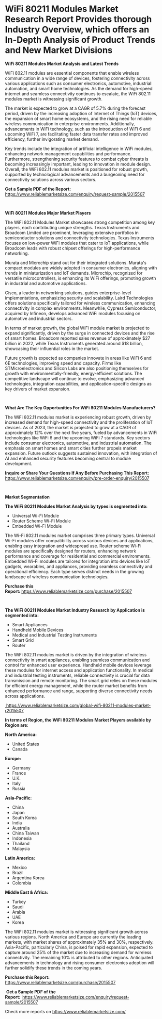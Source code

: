 <p><h1>WiFi 80211 Modules Market Research Report Provides thorough Industry Overview, which offers an In-Depth Analysis of Product Trends and New Market Divisions</h1></p><p><strong>WiFi 80211 Modules Market Analysis and Latest Trends</strong></p>
<p><p>WiFi 802.11 modules are essential components that enable wireless communication in a wide range of devices, fostering connectivity across various applications such as consumer electronics, automotive, industrial automation, and smart home technologies. As the demand for high-speed internet and seamless connectivity continues to escalate, the WiFi 802.11 modules market is witnessing significant growth.</p><p>The market is expected to grow at a CAGR of 5.7% during the forecast period, driven by the increasing adoption of Internet of Things (IoT) devices, the expansion of smart home ecosystems, and the rising need for reliable wireless communication in enterprise environments. Additionally, advancements in WiFi technology, such as the introduction of WiFi 6 and upcoming WiFi 7, are facilitating faster data transfer rates and improved efficiency, further invigorating market demand.</p><p>Key trends include the integration of artificial intelligence in WiFi modules, enhancing network management capabilities and performance. Furthermore, strengthening security features to combat cyber threats is becoming increasingly important, leading to innovation in module design. Overall, the WiFi 802.11 modules market is positioned for robust growth, supported by technological advancements and a burgeoning need for connectivity solutions across various sectors.</p></p>
<p><strong>Get a Sample PDF of the Report:&nbsp;</strong> <a href="https://www.reliablemarketsize.com/enquiry/request-sample/2015507?utm_campaign=1720&utm_medium=2&utm_source=Github&utm_content=ia&utm_term=17012025&utm_id=wifi-80211-modules">https://www.reliablemarketsize.com/enquiry/request-sample/2015507</a></p>
<p>&nbsp;</p>
<p><strong>WiFi 80211 Modules Major Market Players</strong></p>
<p><p>The WiFi 802.11 Modules Market showcases strong competition among key players, each contributing unique strengths. Texas Instruments and Broadcom Limited are prominent, leveraging extensive portfolios in semiconductor solutions and connectivity technologies. Texas Instruments focuses on low-power WiFi modules that cater to IoT applications, while Broadcom leads with robust chipset offerings for high-performance networking.</p><p>Murata and Microchip stand out for their integrated solutions. Murata's compact modules are widely adopted in consumer electronics, aligning with trends in miniaturization and IoT demands. Microchip, recognized for versatile microcontrollers, is enhancing its WiFi offerings, promoting growth in industrial and automotive applications.</p><p>Cisco, a leader in networking solutions, guides enterprise-level implementations, emphasizing security and scalability. Laird Technologies offers solutions specifically tailored for wireless communication, enhancing connectivity in complex environments. Meanwhile, Cypress Semiconductor, acquired by Infineon, develops advanced WiFi modules focusing on automotive and industrial sectors.</p><p>In terms of market growth, the global WiFi module market is projected to expand significantly, driven by the surge in connected devices and the rise of smart homes. Broadcom reported sales revenue of approximately $27 billion in 2022, while Texas Instruments generated around $18 billion, showcasing their influential roles in the market.</p><p>Future growth is expected as companies innovate in areas like WiFi 6 and 6E technologies, improving speed and capacity. Firms like STMicroelectronics and Silicon Labs are also positioning themselves for growth with environmentally-friendly, energy-efficient solutions. The competitive landscape will continue to evolve, emphasizing advanced technologies, integration capabilities, and application-specific designs as key drivers of market expansion.</p></p>
<p>&nbsp;</p>
<p><strong>What Are The Key Opportunities For WiFi 80211 Modules Manufacturers?</strong></p>
<p><p>The WiFi 802.11 modules market is experiencing robust growth, driven by increased demand for high-speed connectivity and the proliferation of IoT devices. As of 2023, the market is projected to grow at a CAGR of approximately 12% over the next five years, fueled by advancements in WiFi technologies like WiFi 6 and the upcoming WiFi 7 standards. Key sectors include consumer electronics, automotive, and industrial automation. The emphasis on smart homes and smart cities further propels market expansion. Future outlook suggests sustained innovation, with integration of AI and enhanced security features becoming central to module development.</p></p>
<p><strong>Inquire or Share Your Questions If Any Before Purchasing This Report:</strong> <a href="https://www.reliablemarketsize.com/enquiry/pre-order-enquiry/2015507?utm_campaign=1720&utm_medium=2&utm_source=Github&utm_content=ia&utm_term=17012025&utm_id=wifi-80211-modules">https://www.reliablemarketsize.com/enquiry/pre-order-enquiry/2015507</a></p>
<p>&nbsp;</p>
<p><strong>Market Segmentation</strong></p>
<p><strong>The WiFi 80211 Modules Market Analysis by types is segmented into:</strong></p>
<p><ul><li>Universal Wi-Fi Module</li><li>Router Scheme Wi-Fi Module</li><li>Embedded Wi-Fi Module</li></ul></p>
<p><p>The Wi-Fi 802.11 modules market comprises three primary types. Universal Wi-Fi modules offer compatibility across various devices and applications, enabling easy integration and widespread use. Router scheme Wi-Fi modules are specifically designed for routers, enhancing network performance and coverage for residential and commercial environments. Embedded Wi-Fi modules are tailored for integration into devices like IoT gadgets, wearables, and appliances, providing seamless connectivity and operational efficiency. Each type serves distinct needs in the growing landscape of wireless communication technologies.</p></p>
<p><strong>Purchase this Report:&nbsp;</strong><a href="https://www.reliablemarketsize.com/purchase/2015507?utm_campaign=1720&utm_medium=2&utm_source=Github&utm_content=ia&utm_term=17012025&utm_id=wifi-80211-modules">https://www.reliablemarketsize.com/purchase/2015507</a></p>
<p>&nbsp;</p>
<p><strong>The WiFi 80211 Modules Market Industry Research by Application is segmented into:</strong></p>
<p><ul><li>Smart Appliances</li><li>Handheld Mobile Devices</li><li>Medical and Industrial Testing Instruments</li><li>Smart Grid</li><li>Router</li></ul></p>
<p><p>The WiFi 802.11 modules market is driven by the integration of wireless connectivity in smart appliances, enabling seamless communication and control for enhanced user experience. Handheld mobile devices leverage these modules for internet access and application functionality. In medical and industrial testing instruments, reliable connectivity is crucial for data transmission and remote monitoring. The smart grid relies on these modules for efficient energy management, while the router market benefits from enhanced performance and range, supporting diverse connectivity needs across applications.</p></p>
<p><a href="https://www.reliablemarketsize.com/global-wifi-80211-modules-market-r2015507?utm_campaign=1720&utm_medium=2&utm_source=Github&utm_content=ia&utm_term=17012025&utm_id=wifi-80211-modules">&nbsp;https://www.reliablemarketsize.com/global-wifi-80211-modules-market-r2015507</a></p>
<p><strong>In terms of Region, the WiFi 80211 Modules Market Players available by Region are:</strong></p>
<p>
    <p> <strong> North America: </strong>
        <ul>
            <li>United States</li>
            <li>Canada</li>
        </ul>
        </p> 
    <p> <strong> Europe: </strong>
        <ul>
            <li>Germany</li>
            <li>France</li>
            <li>U.K.</li>
            <li>Italy</li>
            <li>Russia</li>
        </ul>
        </p> 
    <p> <strong> Asia-Pacific: </strong>
        <ul>
            <li>China</li>
            <li>Japan</li>
            <li>South Korea</li>
            <li>India</li>
            <li>Australia</li>
            <li>China Taiwan</li>
            <li>Indonesia</li>
            <li>Thailand</li>
            <li>Malaysia</li>
        </ul>
        </p> 
    <p> <strong> Latin America: </strong>
        <ul>
            <li>Mexico</li>
            <li>Brazil</li>
            <li>Argentina Korea</li>
            <li>Colombia</li>
        </ul>
        </p> 
    <p> <strong> Middle East & Africa: </strong>
        <ul>
            <li>Turkey</li>
            <li>Saudi</li>
            <li>Arabia</li>
            <li>UAE</li>
            <li>Korea</li>
        </ul>
    </p>
    </p>
<p><p>The WiFi 802.11 modules market is witnessing significant growth across various regions. North America and Europe are currently the leading markets, with market shares of approximately 35% and 30%, respectively. Asia-Pacific, particularly China, is poised for rapid expansion, expected to capture around 25% of the market due to increasing demand for wireless connectivity. The remaining 10% is attributed to other regions. Anticipated advancements in technology and rising consumer electronics adoption will further solidify these trends in the coming years.</p></p>
<p><strong>Purchase this Report: </strong><a href="https://www.reliablemarketsize.com/purchase/2015507?utm_campaign=1720&utm_medium=2&utm_source=Github&utm_content=ia&utm_term=17012025&utm_id=wifi-80211-modules">https://www.reliablemarketsize.com/purchase/2015507</a></p>
<p>&nbsp;<strong>Get a Sample PDF of the Report:&nbsp;&nbsp;</strong><a href="https://www.reliablemarketsize.com/enquiry/request-sample/2015507?utm_campaign=1720&utm_medium=2&utm_source=Github&utm_content=ia&utm_term=17012025&utm_id=wifi-80211-modules">https://www.reliablemarketsize.com/enquiry/request-sample/2015507</a></p>
<p><strong></strong></p>
<p>Check more reports on <a href="https://www.reliablemarketsize.com/?utm_campaign=1720&utm_medium=2&utm_source=Github&utm_content=ia&utm_term=17012025&utm_id=wifi-80211-modules">https://www.reliablemarketsize.com/</a></p>
